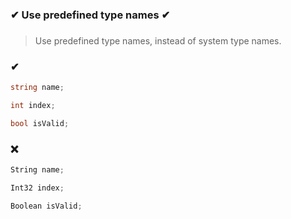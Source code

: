 ### ✔ Use predefined type names ✔
###

> Use predefined type names, instead of system type names.

### ✔
``` csharp
string name;
```
``` csharp
int index;
```
``` csharp
bool isValid;
```

### ❌ 
``` csharp
String name;
```
``` csharp
Int32 index;
```
``` csharp
Boolean isValid;
```

